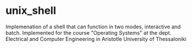 # unix_shell
Implemenation of a shell that can function in two modes, interactive and batch. Implemented for the course "Operating Systems" at the dept. Electrical and Computer Engineering in Aristotle University of Thessaloniki
